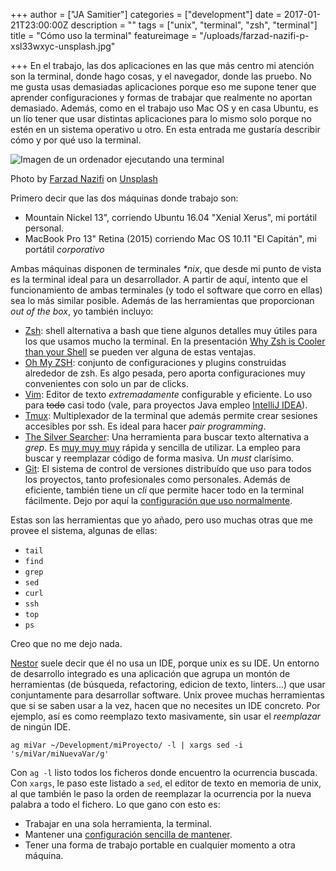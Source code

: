 +++
author = ["JA Samitier"]
categories = ["development"]
date = 2017-01-21T23:00:00Z
description = ""
tags = ["unix", "terminal", "zsh", "terminal"]
title = "Cómo uso la terminal"
featureimage = "/uploads/farzad-nazifi-p-xsl33wxyc-unsplash.jpg"

+++
En el trabajo, las dos aplicaciones en las que más centro mi atención son la terminal, donde hago cosas, y el navegador, donde las pruebo. No me gusta usas demasiadas aplicaciones porque eso me supone tener que aprender configuraciones y formas de trabajar que realmente no aportan demasiado. Además, como en el trabajo uso Mac OS y en casa Ubuntu, es un lío tener que usar distintas aplicaciones para lo mismo solo porque no estén en un sistema operativo u otro. En esta entrada me gustaría describir cómo y por qué uso la terminal.

![Imagen de un ordenador ejecutando una terminal](/uploads/farzad-nazifi-p-xsl33wxyc-unsplash.jpg)

<span class='image-credit'>Photo by <a href="https://unsplash.com/@euwars?utm_source=unsplash&utm_medium=referral&utm_content=creditCopyText">Farzad Nazifi</a> on <a href="https://unsplash.com/collections/1111107/programming?utm_source=unsplash&utm_medium=referral&utm_content=creditCopyText">Unsplash</a></span>

Primero decir que las dos máquinas donde trabajo son:

* Mountain Nickel 13", corriendo Ubuntu 16.04 "Xenial Xerus", mi portátil personal.
* MacBook Pro 13" Retina (2015) corriendo Mac OS 10.11 "El Capitán", mi portátil _corporativo_

Ambas máquinas disponen de terminales _*nix_, que desde mi punto de vista es la terminal ideal para un desarrollador. A partir de aquí, intento que el funcionamiento de ambas terminales (y todo el software que corro en ellas) sea lo más similar posible. Además de las herramientas que proporcionan _out of the box_, yo también incluyo:

* [Zsh](http://www.zsh.org): shell alternativa a bash que tiene algunos detalles muy útiles para los que usamos mucho la terminal. En la presentación [Why Zsh is Cooler than your Shell](http://es.slideshare.net/jaguardesignstudio/why-zsh-is-cooler-than-your-shell-16194692) se pueden ver alguna de estas ventajas.
* [Oh My ZSH](http://ohmyz.sh): conjunto de configuraciones y plugins construidas alrededor de zsh. Es algo pesada, pero aporta configuraciones muy convenientes con solo un par de clicks.
* [Vim](http://vim.org): Editor de texto _extremadamente_ configurable y eficiente. Lo uso para ~~todo~~ casi todo (vale, para proyectos Java empleo [IntelliJ IDEA](https://www.jetbrains.com/idea)).
* [Tmux](https://tmux.github.io): Multiplexador de la terminal que además permite crear sesiones accesibles por ssh. Es ideal para hacer _pair programming_.
* [The Silver Searcher](https://github.com/ggreer/the_silver_searcher): Una herramienta para buscar texto alternativa a _grep_. Es [muy muy muy](http://geoff.greer.fm/ag/speed/) rápida y sencilla de utilizar. La empleo para buscar y reemplazar código de forma masiva. Un _must_ clarísimo.
* [Git](https://git-scm.com): El sistema de control de versiones distribuído que uso para todos los proyectos, tanto profesionales como personales. Además de eficiente, también tiene un _cli_ que permite hacer todo en la terminal fácilmente. Dejo por aquí la [configuración que uso normalmente](https://github.com/eckelon/dotfiles/blob/master/gitconfig).

Estas son las herramientas que yo añado, pero uso muchas otras que me provee el sistema, algunas de ellas:

* `tail`
* `find`
* `grep`
* `sed`
* `curl`
* `ssh`
* `top`
* `ps`

Creo que no me dejo nada.

[Nestor](http://nestorsalceda.com) suele decir que él no usa un IDE, porque unix es su IDE. Un entorno de desarrollo integrado es una aplicación que agrupa un montón de herramientas (de búsqueda, refactoring, edicion de texto, linters...) que usar conjuntamente para desarrollar software. Unix provee muchas herramientas que si se saben usar a la vez, hacen que no necesites un IDE concreto. Por ejemplo, así es como reemplazo texto masivamente, sin usar el _reemplazar_ de ningún IDE.

    ag miVar ~/Development/miProyecto/ -l | xargs sed -i 's/miVar/miNuevaVar/g'

Con `ag -l` listo todos los ficheros donde encuentro la ocurrencia buscada. Con `xargs`, le paso este listado a `sed`, el editor de texto en memoria de unix, al que también le paso la orden de reemplazar la ocurrencia por la nueva palabra a todo el fichero. Lo que gano con esto es:

* Trabajar en una sola herramienta, la terminal.
* Mantener una [configuración sencilla de mantener](https://github.com/eckelon/dotfiles).
* Tener una forma de trabajo portable en cualquier momento a otra máquina.
